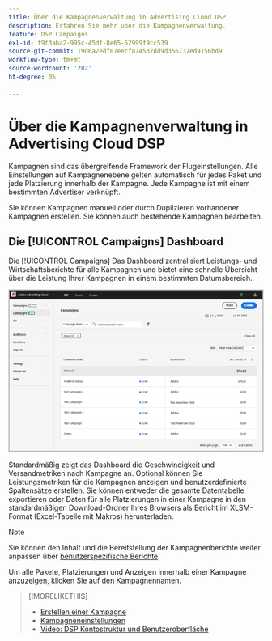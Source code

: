 ```yaml
---
title: Über die Kampagnenverwaltung in Advertising Cloud DSP
description: Erfahren Sie mehr über die Kampagnenverwaltung.
feature: DSP Campaigns
exl-id: f9f3aba2-995c-45df-8e65-52999f9cc539
source-git-commit: 19d6a2edf07eecf874537dd9d356737ed9156bd9
workflow-type: tm+mt
source-wordcount: '202'
ht-degree: 0%

---
```


# Über die Kampagnenverwaltung in Advertising Cloud DSP

Kampagnen sind das übergreifende Framework der Flugeinstellungen. Alle Einstellungen auf Kampagnenebene gelten automatisch für jedes Paket und jede Platzierung innerhalb der Kampagne. Jede Kampagne ist mit einem bestimmten Advertiser verknüpft.

Sie können Kampagnen manuell oder durch Duplizieren vorhandener Kampagnen erstellen. Sie können auch bestehende Kampagnen bearbeiten.

## Die [!UICONTROL Campaigns] Dashboard

<!-- standardize on "dashboard" or "view" -->
Die [!UICONTROL Campaigns] Das Dashboard zentralisiert Leistungs- und Wirtschaftsberichte für alle Kampagnen und bietet eine schnelle Übersicht über die Leistung Ihrer Kampagnen in einem bestimmten Datumsbereich.

![Kampagnen-Dashboard](/help/dsp/assets/campaign-dashboard.png)

Standardmäßig zeigt das Dashboard die Geschwindigkeit und Versandmetriken nach Kampagne an. Optional können Sie Leistungsmetriken für die Kampagnen anzeigen und benutzerdefinierte Spaltensätze erstellen. Sie können entweder die gesamte Datentabelle exportieren oder Daten für alle Platzierungen in einer Kampagne in den standardmäßigen Download-Ordner Ihres Browsers als Bericht im XLSM-Format (Excel-Tabelle mit Makros) herunterladen.

>[!NOTE]
>
>Sie können den Inhalt und die Bereitstellung der Kampagnenberichte weiter anpassen über [benutzerspezifische Berichte](/help/dsp/reports/report-about.md).

Um alle Pakete, Platzierungen und Anzeigen innerhalb einer Kampagne anzuzeigen, klicken Sie auf den Kampagnennamen.

>[!MORELIKETHIS]
>
>* [Erstellen einer Kampagne](campaign-create.md)
>* [Kampagneneinstellungen](campaign-settings.md)
>* [Video: DSP Kontostruktur und Benutzeroberfläche](https://experienceleague.adobe.com/docs/advertising-cloud-learn/tutorials/dsp/ui.html)

